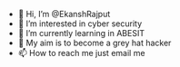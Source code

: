 - 👋 Hi, I’m @EkanshRajput
- 👀 I’m interested in cyber security 
- 🌱 I’m currently learning in ABESIT
- 💞️ My aim is to become a grey hat hacker 
- 📫 How to reach me just email me 

<!---
EkanshRajput/EkanshRajput is a ✨ special ✨ repository because its `README.md` (this file) appears on your GitHub profile.
You can click the Preview link to take a look at your changes.
--->
